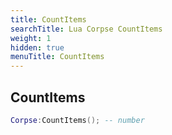 ```yaml
---
title: CountItems
searchTitle: Lua Corpse CountItems
weight: 1
hidden: true
menuTitle: CountItems
---
```

## CountItems
```lua
Corpse:CountItems(); -- number
```